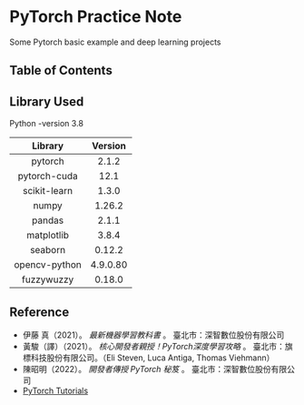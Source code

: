 # PyTorch Practice Note
Some Pytorch basic example and deep learning projects

## Table of Contents



## Library Used

Python -version 3.8

|    Library    | Version  |
| :-----------: | :------: |
|    pytorch    |  2.1.2   |
| pytorch-cuda  |   12.1   |
| scikit-learn  |  1.3.0   |
|     numpy     |  1.26.2  |
|    pandas     |  2.1.1   |
|  matplotlib   |  3.8.4   |
|    seaborn    |  0.12.2  |
| opencv-python | 4.9.0.80 |
|  fuzzywuzzy   |  0.18.0  |



## Reference

 - 伊藤 真（2021）。 *最新機器學習教科書* 。 臺北市：深智數位股份有限公司
 - 黃駿（譯）（2021）。 *核心開發者親授！PyTorch深度學習攻略* 。 臺北市：旗標科技股份有限公司。（Eli Steven, Luca Antiga, Thomas Viehmann）
 - 陳昭明（2022）。 *開發者傳授 PyTorch 秘笈* 。 臺北市：深智數位股份有限公司
 - [PyTorch Tutorials](https://pytorch.org/tutorials/) 